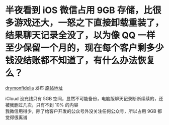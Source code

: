 # 半夜看到 iOS 微信占用 9GB 存储，比很多游戏还大，一怒之下直接卸载重装了，结果聊天记录全没了，以为像 QQ 一样至少保留一个月的，现在每个客户剩多少钱没结账都不知道了，有什么办法恢复么？

[drymonfidelia](https://www.v2ex.com/member/drymonfidelia) 发布 [原帖地址](https://www.v2ex.com/t/1038243)

<div class="cell">
<div class="topic_content">iCloud 没充钱只有 5GB 空间，显然不可能备份，电脑版聊天记录断断续续的，还被我删过几次，只有不到 10% 的内容<br>我微信用得少，除了给客户开发的公众号外没关注任何公众号，所以占用 9GB 都觉得很离谱</div>
</div>